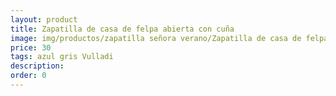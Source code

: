 ```yaml
---
layout: product
title: Zapatilla de casa de felpa abierta con cuña
image: img/productos/zapatilla señora verano/Zapatilla de casa de felpa abierta con cuña=30=azul gris Vulladi.webp
price: 30
tags: azul gris Vulladi
description: 
order: 0
---
```

